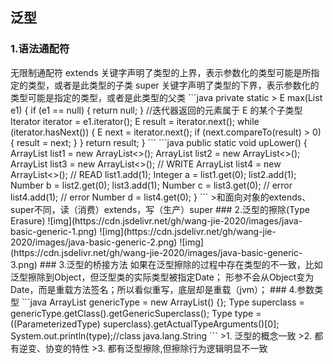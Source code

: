 ## 泛型

### 1.语法通配符

<?> 无限制通配符 
<? extends E> extends 关键字声明了类型的上界，表示参数化的类型可能是所指定的类型，或者是此类型的子类
<? super E> super 关键字声明了类型的下界，表示参数化的类型可能是指定的类型，或者是此类型的父类

```java
private static <E extends Comparable<? super E>> E max(List<? extends E> e1) {
    if (e1 == null) {
        return null;
    }
    //迭代器返回的元素属于 E 的某个子类型
    Iterator<? extends E> iterator = e1.iterator();
    E result = iterator.next();
    while (iterator.hasNext()) {
        E next = iterator.next();
        if (next.compareTo(result) > 0) {
            result = next;
        }
    }

    return result;
}
```

```java
public static void upLower() {

    ArrayList<Integer> list1 = new ArrayList<>();
    ArrayList<Number> list2 = new ArrayList<>();

    ArrayList<? super Number> list3 = new ArrayList<>(); // WRITE
    ArrayList<? extends Number> list4 = new ArrayList<>(); // READ

    list1.add(1);
    Integer a = list1.get(0);

    list2.add(1);
    Number b = list2.get(0);

    list3.add(1);
    Number c = list3.get(0);    // error

    list4.add(1);               // error
    Number d = list4.get(0);
}
```

>和面向对象的extends、super不同，读（消费）extends，写（生产）super

### 2.泛型的擦除(Type Erasure)

![img](https://cdn.jsdelivr.net/gh/wang-jie-2020/images/java-basic-generic-1.png)



![img](https://cdn.jsdelivr.net/gh/wang-jie-2020/images/java-basic-generic-2.png)



![img](https://cdn.jsdelivr.net/gh/wang-jie-2020/images/java-basic-generic-3.png)

### 3.泛型的桥接方法

如果在泛型擦除的过程中存在类型的不一致，比如泛型<T>擦除到Object，但泛型类的实际类型被指定Date；

形参不会从Object变为Date，而是重载方法签名；所以看似重写，底层却是重载（jvm）；

### 4.参数类型

```java
ArrayList<String> genericType = new ArrayList<String>() {};
Type superclass = genericType.getClass().getGenericSuperclass();
Type type = ((ParameterizedType) superclass).getActualTypeArguments()[0];
System.out.println(type);//class java.lang.String
```



>1. 泛型的概念一致
>2. 都有逆变、协变的特性
>3. 都有泛型擦除,但擦除行为逻辑明显不一致



